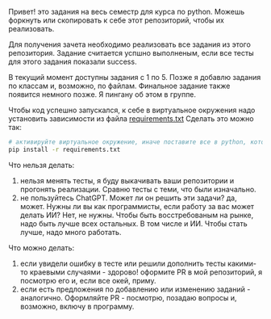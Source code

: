 Привет! это задания на весь семестр для курса по python.
Можешь форкнуть или скопировать к себе этот репозиторий, чтобы их реализовать.

Для получения зачета необходимо реализовать все задания из этого репозитория.
Задание считается успшно выполненым, если все тесты для этого задания показали success.

В текущий момент доступны задания с 1 по 5. Позже я добавлю задания по классам и, возможно, по файлам. 
Финальное задание также появится немного позже. Я пингану об этом в группе.

Чтобы код успешно запускался, к себе в виртуальное окружения надо установить зависимости из файла [requirements.txt](requirements.txt)
Сделать это можно так:
```bash
# активируйте виртуальное окружение, иначе поставите все в python, который у вас в PATH прописан.
pip install -r requirements.txt
```

Что нельзя делать:
1) нельзя менять тесты, я буду выкачивать ваши репозитории и прогонять реализации. Сравню тесты с теми, что были изначально.
2) не пользуйтесь ChatGPT. Может ли он решить эти задачи? да, может. Нужны ли вы как программисты, если работу за вас может делать ИИ? Нет, не нужны. Чтобы быть восстребованым на рынке, надо быть лучше всех остальных. В том числе и ИИ. Чтобы стать лучше, надо много работать.

Что можно делать:
1) если увидели ошибку в тесте или решили дополнить тесты какими-то краевыми случаями - здорово! оформите PR в мой репозиторий, я посмотрю его и, если все окей, приму.
2) если есть предложения по добавлению или изменению заданий - аналогично. Оформляйте PR - посмотрю, позадаю вопросы и, возможно, включу в программу.
